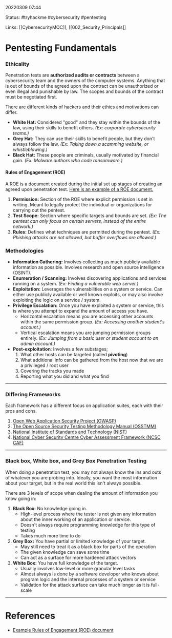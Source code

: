 20220309 07:44

Status: #tryhackme #cybersecurity #pentesting

Links: [[CybersecurityMOC]], [[002_Security_Principals]]

# Pentesting Fundamentals
### Ethicality
Penetration tests are **authorized audits or contracts** between a cybersecurity team and the owners of the computer systems. Anything that is out of bounds of the agreed upon the contract can be unauthorized or even illegal and punishable by law. The scopes and bounds of the contract must be negotiated first.

There are different kinds of hackers and their ethics and motivations can differ.
- **White Hat:** Considered "good" and they stay within the bounds of the law, using their skills to benefit others. *(Ex: corporate cybersecurity teams.)*
- **Grey Hat:** They can use their skills to benefit people, but they don't always follow the law. *(Ex: Taking down a scamming website, or whistleblowing.)*
- **Black Hat:** These people are criminals, usually motivated by financial gain. *(Ex: Malware authors who code ransomware.)*

#### Rules of Engagement (ROE)
A ROE is a document created during the initial set up stages of creating an agreed upon penetration test. [Here is an example of a ROE document.](https://sansorg.egnyte.com/dl/bF4I3yCcnt/?)

1. **Permission:** Section of the ROE where explicit permission is set in writing. Meant to legally protect the individual or organizations for carrying out the pentest.
2. **Test Scope:** Section where specific targets and bounds are set. *(Ex: The pentest can only focus on certain servers, instead of the entire network.)*
3. **Rules:** Defines what techniques are permitted during the pentest. *(Ex: Phishing attacks are not allowed, but buffer overflows are allowed.)*
### Methodologies
- **Information Gathering:** Involves collecting as much publicly available information as possible. Involves research and open source intelligence (OSINT).
- **Enumeration / Scanning:** Involves discovering applications and services running on a system. *(Ex: Finding a vulnerable web server.)*
- **Exploitation:** Leverages the vulnerabilities on a system or service. Can either use publicly available or well known exploits, or may also involve exploiting the logic on a service / system.
- **Privilege Escalation:** Once you have exploited a system or service, this is where you attempt to expand the amount of access you have.
	- Horizontal escalation means you are accessing other accounts within the same permission group. *(Ex: Accessing another student's account.)*
	- Vertical escalation means you are jumping permission groups entirely. *(Ex: Jumping from a basic user or student account to an admin account.)*
- **Post-exploitation**: Involves a few substages;
	1. What other hosts can be targeted (called **pivoting**)
	2. What additional info can be gathered from the host now that we are a privileged / root user
	3. Covering the tracks you made
	4. Reporting what you did and what you find
---
### Differing Frameworks
Each framework has a different focus on application suites, each with their pros and cons.
1. [Open Web Application Security Project (OWASP)](https://owasp.org/)
2. [The Open Source Security Testing Methodology Manual (OSSTMM)](obsidian://open?vault=cybersec-training-base&file=Files%2FOSSTMM.3.pdf)
3. [National Institute of Standards and Technology (NIST)](https://www.nist.gov/cyberframework)
4. [National Cyber Security Centre Cyber Assessment Framework (NCSC CAF)](https://www.ncsc.gov.uk/collection/caf/caf-principles-and-guidance)
---
### Black box, White box, and Grey Box Penetration Testing
When doing a penetration test, you may not always know the ins and outs of whatever you are probing into. Ideally, you want the most information about your target, but in the real world this isn't always possible.

There are 3 levels of scope when dealing the amount of information you know going in:
1. **Black Box:** No knowledge going in.
	- High-level process where the tester is not given any information about the inner working of an application or service.
	- Doesn't always require programming knowledge for this type of testing
	- Takes much more time to do
2. **Grey Box:** You have partial or limited knowledge of your target.
	- May still need to treat it as a black box for parts of the operation
	- The given knowledge can save some time
	- Can act as a surface for more hardened attack vectors
3. **White Box:** You have full knowledge of the target.
	- Usually involves low-level or more granular level tasks
	- Almost always is done by a software developer who knows about program logic and the internal processes of a system or service
	- Validation for the attack surface can take much longer as it is full-scale
___
# References
- [Example Rules of Engagement (ROE) document](https://sansorg.egnyte.com/dl/bF4I3yCcnt/?)
